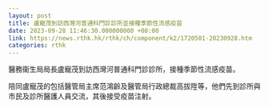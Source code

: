 ```yaml
---
layout: post
title: 盧寵茂到訪西灣河普通科門診診所並接種季節性流感疫苗
date: 2023-09-28 11:46:30.000000000 +08:00
link: https://news.rthk.hk/rthk/ch/component/k2/1720501-20230928.htm
categories: rthk
---
```


醫務衞生局局長盧寵茂到訪西灣河普通科門診診所，接種季節性流感疫苗。

陪同盧寵茂的包括醫管局主席范鴻齡及醫管局行政總裁高拔陞等，他們先到診所與市民及診所醫護人員交流，其後接受疫苗注射。
